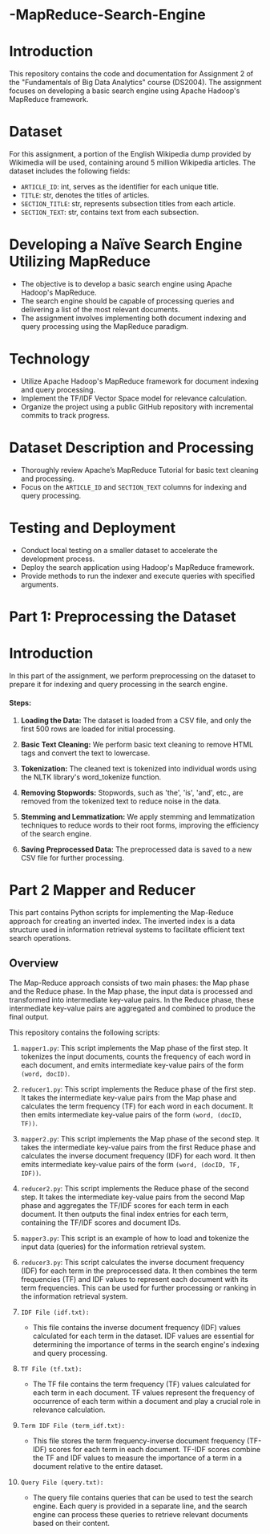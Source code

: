 # -MapReduce-Search-Engine

# Introduction
This repository contains the code and documentation for Assignment 2 of the "Fundamentals of Big Data Analytics" course (DS2004). The assignment focuses on developing a basic search engine using Apache Hadoop's MapReduce framework.


# Dataset
For this assignment, a portion of the English Wikipedia dump provided by Wikimedia will be used, containing around 5 million Wikipedia articles. The dataset includes the following fields:
- `ARTICLE_ID`: int, serves as the identifier for each unique title.
- `TITLE`: str, denotes the titles of articles.
- `SECTION_TITLE`: str, represents subsection titles from each article.
- `SECTION_TEXT`: str, contains text from each subsection.

# Developing a Naïve Search Engine Utilizing MapReduce
- The objective is to develop a basic search engine using Apache Hadoop's MapReduce.
- The search engine should be capable of processing queries and delivering a list of the most relevant documents.
- The assignment involves implementing both document indexing and query processing using the MapReduce paradigm.

# Technology
- Utilize Apache Hadoop's MapReduce framework for document indexing and query processing.
- Implement the TF/IDF Vector Space model for relevance calculation.
- Organize the project using a public GitHub repository with incremental commits to track progress.

# Dataset Description and Processing
- Thoroughly review Apache’s MapReduce Tutorial for basic text cleaning and processing.
- Focus on the `ARTICLE_ID` and `SECTION_TEXT` columns for indexing and query processing.

# Testing and Deployment
- Conduct local testing on a smaller dataset to accelerate the development process.
- Deploy the search application using Hadoop's MapReduce framework.
- Provide methods to run the indexer and execute queries with specified arguments.

# Part 1: Preprocessing the Dataset

# Introduction
In this part of the assignment, we perform preprocessing on the dataset to prepare it for indexing and query processing in the search engine.

#### Steps:
1. **Loading the Data:** The dataset is loaded from a CSV file, and only the first 500 rows are loaded for initial processing.

2. **Basic Text Cleaning:** We perform basic text cleaning to remove HTML tags and convert the text to lowercase.

3. **Tokenization:** The cleaned text is tokenized into individual words using the NLTK library's word_tokenize function.

4. **Removing Stopwords:** Stopwords, such as 'the', 'is', 'and', etc., are removed from the tokenized text to reduce noise in the data.

5. **Stemming and Lemmatization:** We apply stemming and lemmatization techniques to reduce words to their root forms, improving the efficiency of the search engine.

6. **Saving Preprocessed Data:** The preprocessed data is saved to a new CSV file for further processing.


# Part 2 Mapper and Reducer

This part contains Python scripts for implementing the Map-Reduce approach for creating an inverted index. The inverted index is a data structure used in information retrieval systems to facilitate efficient text search operations.

## Overview

The Map-Reduce approach consists of two main phases: the Map phase and the Reduce phase. In the Map phase, the input data is processed and transformed into intermediate key-value pairs. In the Reduce phase, these intermediate key-value pairs are aggregated and combined to produce the final output.

This repository contains the following scripts:

1. `mapper1.py`: This script implements the Map phase of the first step. It tokenizes the input documents, counts the frequency of each word in each document, and emits intermediate key-value pairs of the form `(word, docID)`.

2. `reducer1.py`: This script implements the Reduce phase of the first step. It takes the intermediate key-value pairs from the Map phase and calculates the term frequency (TF) for each word in each document. It then emits intermediate key-value pairs of the form `(word, (docID, TF))`.

3. `mapper2.py`: This script implements the Map phase of the second step. It takes the intermediate key-value pairs from the first Reduce phase and calculates the inverse document frequency (IDF) for each word. It then emits intermediate key-value pairs of the form `(word, (docID, TF, IDF))`.

4. `reducer2.py`: This script implements the Reduce phase of the second step. It takes the intermediate key-value pairs from the second Map phase and aggregates the TF/IDF scores for each term in each document. It then outputs the final index entries for each term, containing the TF/IDF scores and document IDs.

5. `mapper3.py`: This script is an example of how to load and tokenize the input data (queries) for the information retrieval system.

6. `reducer3.py`: This script calculates the inverse document frequency (IDF) for each term in the preprocessed data. It then combines the term frequencies (TF) and IDF values to represent each document with its term frequencies. This can be used for further processing or ranking in the information retrieval system.

7. `IDF File (idf.txt):`
   - This file contains the inverse document frequency (IDF) values calculated for each term in the dataset. IDF values are essential for determining the importance of terms in the search engine's indexing and query processing.

8. `TF File (tf.txt):`
   - The TF file contains the term frequency (TF) values calculated for each term in each document. TF values represent the frequency of occurrence of each term within a document and play a crucial role in relevance calculation.

9. `Term IDF File (term_idf.txt):`
   - This file stores the term frequency-inverse document frequency (TF-IDF) scores for each term in each document. TF-IDF scores combine the TF and IDF values to measure the importance of a term in a document relative to the entire dataset.

10. `Query File (query.txt):`
    - The query file contains queries that can be used to test the search engine. Each query is provided in a separate line, and the search engine can process these queries to retrieve relevant documents based on their content.


